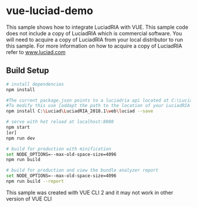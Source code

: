 # vue-luciad-demo

This sample shows how to integrate LuciadRIA with VUE.
This sample code does not include a copy of LuciadRIA which is commercial software. 
You will need to acquire a copy of LuciadRIA from your local distributor to run this sample.  For more information on how to acquire a copy of LuciadRIA refer to www.luciad.com

## Build Setup

``` bash
# install dependencies
npm install

#The current package.json points to a luciadria api located at C:\Luciad\LuciadRIA_2018.1\web\luciad
#To modify this use [addapt the path to the location of your LuciadRIA API]
npm install C:\Luciad\LuciadRIA_2018.1\web\luciad --save

# serve with hot reload at localhost:8080
npm start
[or]
npm run dev

# build for production with minification
set NODE_OPTIONS=--max-old-space-size=4096
npm run build

# build for production and view the bundle analyzer report
set NODE_OPTIONS=--max-old-space-size=4096
npm run build --report
```

This sample was created with VUE CLI 2 and it may not work in other version of VUE CLI

